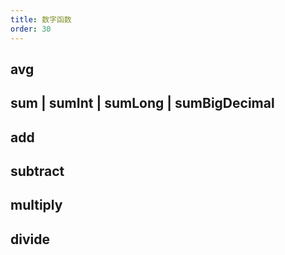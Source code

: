 ```yaml
---
title: 数字函数
order: 30
---
```


## avg


## sum | sumInt | sumLong | sumBigDecimal


## add

## subtract

## multiply

## divide